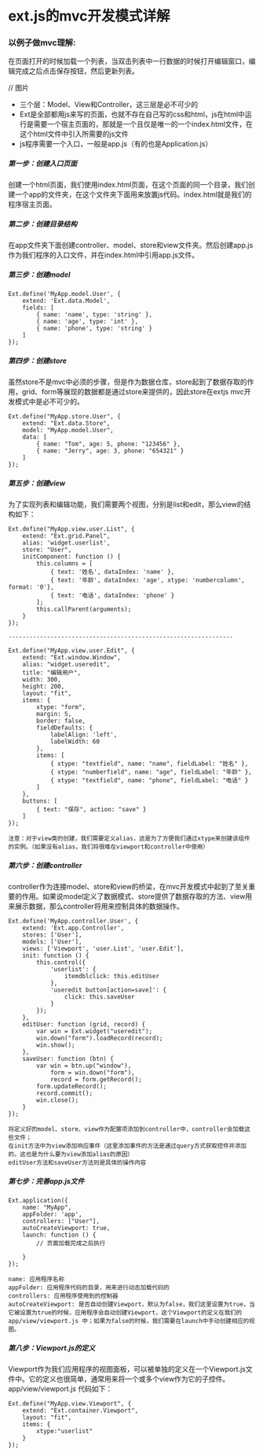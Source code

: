 # ext.js的mvc开发模式详解

### 以例子做mvc理解: 

在页面打开的时候加载一个列表，当双击列表中一行数据的时候打开编辑窗口，编辑完成之后点击保存按钮，然后更新列表。

// 图片

* 三个层：Model、View和Controller，这三层是必不可少的
* Ext是全部都用js来写的页面，也就不存在自己写的css和html，js在html中运行是需要一个宿主页面的，那就是一个且仅是唯一的一个index.html文件，在这个html文件中引入所需要的js文件
* js程序需要一个入口，一般是app.js（有的也是Application.js）

##### 第一步：创建入口页面

创建一个html页面，我们使用index.html页面，在这个页面的同一个目录，我们创建一个app的文件夹，在这个文件夹下面用来放置js代码。index.html就是我们的程序宿主页面。

##### 第二步：创建目录结构

在app文件夹下面创建controller、model、store和view文件夹。然后创建app.js作为我们程序的入口文件，并在index.html中引用app.js文件。

##### 第三步：创建model

```Vue
Ext.define('MyApp.model.User', {
    extend: 'Ext.data.Model',
    fields: [
        { name: 'name', type: 'string' },
        { name: 'age', type: 'int' },
        { name: 'phone', type: 'string' }
    ]
});
```

##### 第四步：创建store

虽然store不是mvc中必须的步骤，但是作为数据仓库，store起到了数据存取的作用，grid、form等展现的数据都是通过store来提供的，因此store在extjs mvc开发模式中是必不可少的。

```Vue
Ext.define("MyApp.store.User", {
    extend: "Ext.data.Store",
    model: "MyApp.model.User",
    data: [
        { name: "Tom", age: 5, phone: "123456" },
        { name: "Jerry", age: 3, phone: "654321" }
    ]
});
```

##### 第五步：创建view

为了实现列表和编辑功能，我们需要两个视图，分别是list和edit，那么view的结构如下：

```Vue
Ext.define("MyApp.view.user.List", {
    extend: "Ext.grid.Panel",
    alias: 'widget.userlist',
    store: "User",
    initComponent: function () {
        this.columns = [
            { text: '姓名', dataIndex: 'name' },
            { text: '年龄', dataIndex: 'age', xtype: 'numbercolumn', format: '0'},
            { text: '电话', dataIndex: 'phone' }
        ];
        this.callParent(arguments);
    }
});

----------------------------------------------------------------

Ext.define("MyApp.view.user.Edit", {
    extend: "Ext.window.Window",
    alias: "widget.useredit",
    title: "编辑用户",
    width: 300,
    height: 200,
    layout: "fit",
    items: {
        xtype: "form",
        margin: 5,
        border: false,
        fieldDefaults: {
            labelAlign: 'left',
            labelWidth: 60
        },
        items: [
            { xtype: "textfield", name: "name", fieldLabel: "姓名" },
            { xtype: "numberfield", name: "age", fieldLabel: "年龄" },
            { xtype: "textfield", name: "phone", fieldLabel: "电话" }
        ]
    },
    buttons: [
        { text: "保存", action: "save" }
    ]
});

注意：对于view类的创建，我们需要定义alias，这是为了方便我们通过xtype来创建该组件的实例。（如果没有alias，我们将很难在viewport和controller中使用）
```

##### 第六步：创建controller

controller作为连接model、store和view的桥梁，在mvc开发模式中起到了至关重要的作用。如果说model定义了数据模式、store提供了数据存取的方法、view用来展示数据，那么controller将用来控制具体的数据操作。

```Vue
Ext.define('MyApp.controller.User', {
    extend: 'Ext.app.Controller',
    stores: ['User'],
    models: ['User'],
    views: ['Viewport', 'user.List', 'user.Edit'],
    init: function () {
        this.control({
            'userlist': {
                itemdblclick: this.editUser
            },
            'useredit button[action=save]': {
                click: this.saveUser
            }
        });
    },
    editUser: function (grid, record) {
        var win = Ext.widget("useredit"); 
        win.down("form").loadRecord(record);
        win.show();
    },
    saveUser: function (btn) {
        var win = btn.up("window"),
            form = win.down("form"),
            record = form.getRecord();
        form.updateRecord();
        record.commit();
        win.close();
    }
});

将定义好的model、store、view作为配置项添加到controller中，controller会加载这些文件；
在init方法中为view添加响应事件（这里添加事件的方法是通过query方式获取控件并添加的，这也是为什么要为view添加alias的原因）
editUser方法和saveUser方法则是具体的操作内容
```

##### 第七步：完善app.js文件

```Vue
Ext.application({
    name: "MyApp",
    appFolder: 'app',
    controllers: ["User"],
    autoCreateViewport: true,
    launch: function () {
        // 页面加载完成之后执行

    }
});

name: 应用程序名称
appFolder: 应用程序代码的目录，用来进行动态加载代码的
controllers: 应用程序使用到的控制器
autoCreateViewport: 是否自动创建Viewport，默认为false，我们这里设置为true，当它被设置为true的时候，应用程序会自动创建Viewport，这个Viewport的定义在我们的app/view/viewport.js 中；如果为false的时候，我们需要在launch中手动创建相应的视图。
```

##### 第八步：Viewport.js的定义

Viewport作为我们应用程序的视图面板，可以被单独的定义在一个Viewport.js文件中。它的定义也很简单，通常用来将一个或多个view作为它的子控件。
app/view/viewport.js 代码如下：

```Vue
Ext.define("MyApp.view.Viewport", {
    extend: "Ext.container.Viewport",
    layout: "fit",
    items: {
        xtype:"userlist"
    }
});
```
